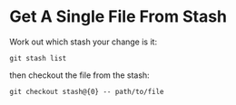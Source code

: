 # Get A Single File From Stash

Work out which stash your change is it:

```
git stash list
```

then checkout the file from the stash:

```
git checkout stash@{0} -- path/to/file

